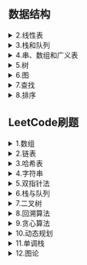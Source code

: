 ## 数据结构  
 <details><summary>2.线性表</summary>  

  <a href = "大学课程/数据结构/2.线性表/2.1线性表的类型定义.md" target = "_blank">2.1线性表的类型定义</a>  
  <a href = "大学课程/数据结构/2.线性表/2.2线性表的顺序表示和实现.md" target="_blank">2.2线性表的顺序表示和实现</a>  
  <a href = "大学课程/数据结构/2.线性表/2.3线性表的链式表示和实现.md" target="_blank">2.3线性表的链式表示和实现</a>  
  <a href = "大学课程/数据结构/2.线性表/2.4循环链表.md" target="_blank">2.4循环链表</a>  
  <a href = "大学课程/数据结构/2.线性表/2.5双向链表.md" target="_blank">2.5双向链表</a>  
  <a href = "大学课程/数据结构/2.线性表/2.6各种顺序结构比较.md" target="_blank">2.6各种顺序结构比较</a>  
  <a href = "大学课程/数据结构/2.线性表/2.7线性表的应用.md" target="_blank">2.7线性表的应用</a>  
  <a href = "大学课程/数据结构/2.线性表/2.8案例分析与实现.md" target="_blank">2.8案例分析与实现</a>  
 </details>  
 <details><summary>3.栈和队列</summary>  
  
　　<a href = "大学课程/数据结构/3.栈和队列/3.1前言.md" target = "_blank">3.1前言</a>  
　　<a href = "大学课程/数据结构/3.栈和队列/3.2栈的表示和实现.md" target = "_blank">3.2栈的表示和实现</a>  
　　<a href = "大学课程/数据结构/3.栈和队列/3.3栈和递归.md" target = "_blank">3.3栈和递归</a>  
　　<a href = "大学课程/数据结构/3.栈和队列/3.4队列的表示和实现.md" target = "_blank">3.4队列的表示和实现</a>     
 </details>
 <details><summary>4.串、数组和广义表</summary>
  
　  <a href = "大学课程/数据结构/4.串、数组和广义表/4.1串的匹配.md" target = "_blank">4.1串的匹配</a>  
　　<a href = "大学课程/数据结构/4.串、数组和广义表/4.2数组.md" target = "_blank">4.2数组</a>  
　　<a href = "大学课程/数据结构/4.串、数组和广义表/4.3广义表.md" target = "_blank">4.3广义表</a>  
 </details>
 <details><summary>5.树</summary>
  
　　<a href = "大学课程/数据结构/5.树/5.1树和二叉树定义、特点.md" target = "_blank">5.1树和二叉树定义、特点</a>  
　　<a href = "大学课程/数据结构/5.树/5.2二叉树的性质.md" target = "_blank">5.2二叉树的性质</a>  
　　<a href = "大学课程/数据结构/5.树/5.3二叉树的存储结构.md" target = "_blank">5.3二叉树的存储结构</a>  
　　<a href = "大学课程/数据结构/5.树/5.4二叉树的遍历.md" target = "_blank">5.4二叉树的遍历</a>  
　　<a href = "大学课程/数据结构/5.树/5.5二叉树遍历算法的应用.md" target = "_blank">5.5二叉树遍历算法的应用</a>  
　　<a href = "大学课程/数据结构/5.树/5.6线索二叉树.md" target = "_blank">5.6线索二叉树</a>  
　　<a href = "大学课程/数据结构/5.树/5.7树的存储结构.md" target = "_blank">5.7树的存储结构</a>  
　　<a href = "大学课程/数据结构/5.树/5.8树、森林和二叉树的转换及树的遍历.md" target = "_blank">5.8树、森林和二叉树的转换及树的遍历</a>  
　　<a href = "大学课程/数据结构/5.树/5.9哈夫曼树.md" target = "_blank">5.9哈夫曼树</a>  
　　<a href = "大学课程/数据结构/5.树/树的c语言实现" target = "_blank">树的c语言实现</a>  
 </details>
 <details><summary>6.图</summary>
  
　　<a href = "大学课程/数据结构/6.图/6.1图的定义、一些概念.md" target = "_blank">6.1图的定义、一些概念</a>  
　　<a href = "大学课程/数据结构/6.图/6.2图的存储结构--邻接矩阵.md" target = "_blank">6.2图的存储结构--邻接矩阵</a>  
　　<a href = "大学课程/数据结构/6.图/6.3图的存储结构--邻接表.md" target = "_blank">6.3图的存储结构--邻接表</a>  
　　<a href = "大学课程/数据结构/6.图/6.4图的存储结构--十字链表和邻接多重表.md" target = "_blank">6.4图的存储结构--十字链表和邻接多重表</a>  
　　<a href = "大学课程/数据结构/6.图/6.5图的遍历.md" target = "_blank">6.5图的遍历</a>  
　　<a href = "大学课程/数据结构/6.图/6.6图的应用--最小生成树.md" target = "_blank">6.6图的应用--最小生成树</a>  
　　<a href = "大学课程/数据结构/6.图/6.7图的应用--最短路径.md" target = "_blank">6.7图的应用--最短路径</a>  
　　<a href = "大学课程/数据结构/6.图/6.8图的应用--其他.md" target = "_blank">6.8图的应用--其他</a>  
 </details>
  <details><summary>7.查找</summary>
  
　　<a href = "大学课程/数据结构/7.查找/7.1线性表的查找.md" target = "_blank">7.1线性表的查找</a>  
　　<a href = "大学课程/数据结构/7.查找/7.2树表的查找.md" target = "_blank">7.2树表的查找</a>  
　　<a href = "大学课程/数据结构/7.查找/7.3平衡二叉树.md" target = "_blank">7.3平衡二叉树</a>  
　　<a href = "大学课程/数据结构/7.查找/7.4散列表的查找.md" target = "_blank">7.4散列表的查找</a>   
 </details>
  <details><summary>8.排序</summary>
  
　　<a href = "大学课程/数据结构/8.排序/8.1插入排序.md" target = "_blank">8.1插入排序</a>  
　　<a href = "大学课程/数据结构/8.排序/8.2交换排序.md" target = "_blank">8.2交换排序</a>  
　　<a href = "大学课程/数据结构/8.排序/8.3选择排序.md" target = "_blank">8.3选择排序</a>  
　　<a href = "大学课程/数据结构/8.排序/8.4归并排序.md" target = "_blank">8.4归并排序</a>  
　　<a href = "大学课程/数据结构/8.排序/8.5基数排序.md" target = "_blank">8.5基数排序</a>  
　　<a href = "大学课程/数据结构/8.排序/8.6各种排序算法比较.md" target = "_blank">8.6各种排序算法比较</a>  
 </details>
 
## LeetCode刷题  
  <details><summary>1.数组</summary>
    
　　<a href = "/Leetcode刷题/01.数组/704.二分查找.md" target = "_blank">704.二分查找</a>  
 </details>
<details><summary>2.链表</summary>
    
　　<a href = "/Leetcode刷题/02.链表/.md" target = "_blank"></a>  
 </details>
<details><summary>3.哈希表</summary>
    
　　<a href = "/Leetcode刷题/03.哈希表/.md" target = "_blank"></a>  
 </details>
 <details><summary>4.字符串</summary>
    
　　<a href = "/Leetcode刷题/04.字符串/.md" target = "_blank"></a>  
 </details>
 <details><summary>5.双指针法</summary>
    
　　<a href = "/Leetcode刷题/05.双指针法/.md" target = "_blank"></a>  
 </details>
 <details><summary>6.栈与队列</summary>
    
　　<a href = "/Leetcode刷题/06.栈与队列/.md" target = "_blank"></a>  
 </details>
 <details><summary>7.二叉树</summary>
    
　　<a href = "/Leetcode刷题/07.二叉树/(01)__144. 二叉树的前序遍历.md" target = "_blank">144. 二叉树的前序遍历</a>  
　　<a href = "/Leetcode刷题/07.二叉树/(02)__102. 二叉树的层序遍历.md" target = "_blank">102. 二叉树的层序遍历</a>  
　　<a href = "/Leetcode刷题/07.二叉树/(03)__107. 二叉树的层序遍历 II.md" target = "_blank">107. 二叉树的层序遍历||</a>  
　　<a href = "/Leetcode刷题/07.二叉树/(04)__199. 二叉树的右视图.md" target = "_blank">199. 二叉树的右视图</a>  
　　<a href = "/Leetcode刷题/07.二叉树/(05)__637. 二叉树的层平均值.md" target = "_blank">637. 二叉树的层平均值</a>  
　　<a href = "/Leetcode刷题/07.二叉树/(06)__429. N 叉树的层序遍历.md" target = "_blank">429. N叉树的层序遍历</a>  
　　<a href = "/Leetcode刷题/07.二叉树/(07)__515. 在每个树行中找最大值.md" target = "_blank">515. 在每个树行中找最大值</a>  
　　<a href = "/Leetcode刷题/07.二叉树/(08)__116. 填充每个节点的下一个右侧节点指针.md" target = "_blank">116. 填充每个节点的下一个右侧节点指针</a>  
　　<a href = "/Leetcode刷题/07.二叉树/(09)__111. 二叉树的最小深度.md" target = "_blank">111. 二叉树的最小深度</a>  
　　<a href = "/Leetcode刷题/07.二叉树/(10)__226. 翻转二叉树.md" target = "_blank">226. 翻转二叉树</a> 
 </details>
 <details><summary>8.回溯算法</summary>
    
　　<a href = "/Leetcode刷题/08.回溯算法/.md" target = "_blank"></a>  
 </details>
 <details><summary>9.贪心算法</summary>
    
　　<a href = "/Leetcode刷题/09.贪心算法/.md" target = "_blank"></a>  
 </details>
  <details><summary>10.动态规划</summary>
    
　　<a href = "/Leetcode刷题/10.动态规划/.md" target = "_blank"></a>  
 </details>
  <details><summary>11.单调栈</summary>
    
　　<a href = "/Leetcode刷题/11.单调栈/.md" target = "_blank"></a>  
 </details>
  <details><summary>12.图论</summary>
    
　　<a href = "/Leetcode刷题/12.图论/.md" target = "_blank"></a>  
 </details>
